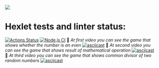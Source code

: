 <a href="https://codeclimate.com/github/oli4ka14/frontend-project-lvl1/maintainability"><img src="https://api.codeclimate.com/v1/badges/3f805f58ea4a3a743b9e/maintainability"/></a>
# Hexlet tests and linter status:
[![Actions Status](https://github.com/oli4ka14/frontend-project-lvl1/workflows/hexlet-check/badge.svg)](https://github.com/oli4ka14/frontend-project-lvl1/actions)
[![Node.js CI](https://github.com/oli4ka14/frontend-project-lvl1/actions/workflows/node.js.yml/badge.svg)](https://github.com/oli4ka14/frontend-project-lvl1/actions/workflows/node.js.yml)
:yellow_heart: *At first video you can see the game that shows whether the number is an even*
[![asciicast](https://asciinema.org/a/XUwyBXY7uUbd8sn6pNBrZuY5y.svg)](https://asciinema.org/a/XUwyBXY7uUbd8sn6pNBrZuY5y)
:yellow_heart: *At second video you can see the game that shows result of mathematical operation* 
[![asciicast](https://asciinema.org/a/cXCQVWUwHO8iq3QSWMUDOl5sd.svg)](https://asciinema.org/a/cXCQVWUwHO8iq3QSWMUDOl5sd)
:yellow_heart: *At third video you can see the game that shows common divisor of two random numbers*
[![asciicast](https://asciinema.org/a/xog1r3j9PPNTm2wuRdMPSnSzm.svg)](https://asciinema.org/a/xog1r3j9PPNTm2wuRdMPSnSzm)
